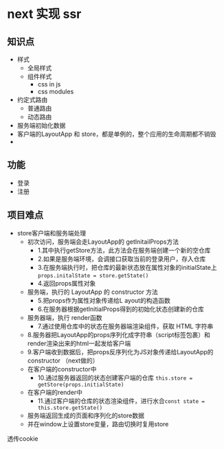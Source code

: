 # next 实现 ssr

## 知识点

- 样式
  - 全局样式
  - 组件样式
    - css in js
    - css modules
- 约定式路由
  - 普通路由
  - 动态路由
- 服务端初始化数据
- 客户端的LayoutApp 和 store，都是单例的，整个应用的生命周期都不销毁
- 

## 功能

- 登录
- 注册

## 项目难点

- store客户端和服务端处理
  - 初次访问，服务端会走LayoutApp的 getInitailProps方法
    - 1.其中执行getStore方法，此方法会在服务端创建一个新的空仓库
    - 2.如果是服务端环境，会调接口获取当前的登录用户，存入仓库
    - 3.在服务端执行时，把仓库的最新状态放在属性对象的initialState上 `props.initalState = store.getState()`
    - 4.返回props属性对象
  - 服务端，执行的 LayoutApp 的 constructor 方法
    - 5.把props作为属性对象传递给L ayout的构造函数
    - 6.在服务器根据getInitialProps得到的初始化状态创建新的仓库
  - 服务器端，执行 render函数
    - 7.通过使用仓库中的状态在服务器端渲染组件，获取 HTML 字符串
  -  8.服务器把LayoutApp的props序列化成字符串（script标签包裹）和render渲染出来的html一起发给客户端
  - 9.客户端收到数据后，把props反序列化为JS对象传递给LayoutApp的constructor （next做的）
  - 在客户端的constructor中
    - 10.通过服务器返回的状态创建客户端的仓库 `this.store = getStore(props.initialState)`
  - 在客户端的render中
    - 11.通过客户端的仓库的状态渲染组件，进行水合`const state = this.store.getState()`
  - 服务端返回生成的页面和序列化的store数据
  - 并在window上设置store变量，路由切换时复用store

透传cookie